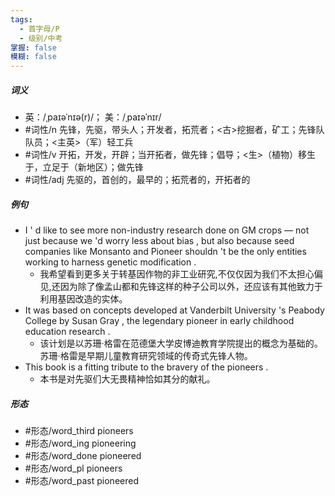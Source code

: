```yaml
---
tags:
  - 首字母/P
  - 级别/中考
掌握: false
模糊: false
---
```

##### 词义
- 英：/ˌpaɪəˈnɪə(r)/； 美：/ˌpaɪəˈnɪr/
- #词性/n  先锋，先驱，带头人；开发者，拓荒者；<古>挖掘者，矿工；先锋队队员；<主英>（军）轻工兵
- #词性/v  开拓，开发，开辟；当开拓者，做先锋；倡导；<生>（植物）移生于，立足于（新地区）；做先锋
- #词性/adj  先驱的，首创的，最早的；拓荒者的，开拓者的
##### 例句
- I ' d like to see more non-industry research done on GM crops — not just because we 'd worry less about bias , but also because seed companies like Monsanto and Pioneer shouldn 't be the only entities working to harness genetic modification .
	- 我希望看到更多关于转基因作物的非工业研究,不仅仅因为我们不太担心偏见,还因为除了像孟山都和先锋这样的种子公司以外，还应该有其他致力于利用基因改造的实体。
- It was based on concepts developed at Vanderbilt University 's Peabody College by Susan Gray , the legendary pioneer in early childhood education research .
	- 该计划是以苏珊·格雷在范德堡大学皮博迪教育学院提出的概念为基础的。苏珊·格雷是早期儿童教育研究领域的传奇式先锋人物。
- This book is a fitting tribute to the bravery of the pioneers .
	- 本书是对先驱们大无畏精神恰如其分的献礼。
##### 形态
- #形态/word_third pioneers
- #形态/word_ing pioneering
- #形态/word_done pioneered
- #形态/word_pl pioneers
- #形态/word_past pioneered
